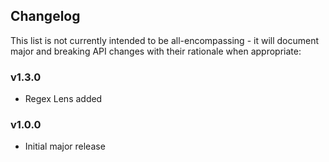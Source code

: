 ## Changelog

This list is not currently intended to be all-encompassing - it will document major and breaking API changes with their rationale when appropriate:

### v1.3.0
- Regex Lens added

### v1.0.0
- Initial major release